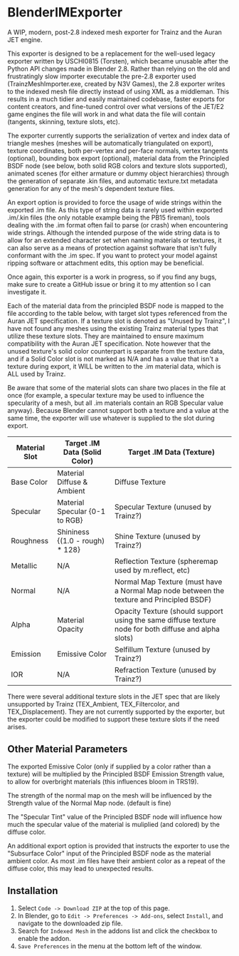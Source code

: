 # BlenderIMExporter
A WIP, modern, post-2.8 indexed mesh exporter for Trainz and the Auran JET engine.

This exporter is designed to be a replacement for the well-used legacy exporter written by USCHI0815 (Torsten), which became unusable after the Python API changes made in Blender 2.8.
Rather than relying on the old and frustratingly slow importer executable the pre-2.8 exporter used (TrainzMeshImporter.exe, created by N3V Games), the 2.8 exporter writes to the indexed mesh file directly instead of using XML as a middleman. This results in a much tidier and easily maintained codebase, faster exports for content creators, and fine-tuned control over what versions of the JET/E2 game engines the file will work in and what data the file will contain (tangents, skinning, texture slots, etc).

The exporter currently supports the serialization of vertex and index data of triangle meshes (meshes will be automatically triangulated on export), texture coordinates, both per-vertex and per-face normals, vertex tangents (optional), bounding box export (optional), material data from the Principled BSDF node (see below, both solid RGB colors and texture slots supported), animated scenes (for either armature or dummy object hierarchies) through the generation of separate .kin files, and automatic texture.txt metadata generation for any of the mesh's dependent texture files.

An export option is provided to force the usage of wide strings within the exported .im file. As this type of string data is rarely used within exported .im/.kin files (the only notable example being the PB15 fireman), tools dealing with the .im format often fail to parse (or crash) when encountering wide strings. Although the intended purpose of the wide string data is to allow for an extended character set when naming materials or textures, it can also serve as a means of protection against software that isn't fully conformant with the .im spec. If you want to protect your model against ripping software or attachment edits, this option may be beneficial.

Once again, this exporter is a work in progress, so if you find any bugs, make sure to create a GitHub issue or bring it to my attention so I can investigate it.

Each of the material data from the principled BSDF node is mapped to the file according to the table below, with target slot types referenced from the Auran JET specification.
If a texture slot is denoted as "Unused by Trainz", I have not found any meshes using the existing Trainz material types that utilize these texture slots. They are maintained to ensure maximum compatibility with the Auran JET specification. Note however that the unused texture's solid color counterpart is separate from the texture data, and if a Solid Color slot is not marked as N/A and has a value that isn't a texture during export, it WILL be written to the .im material data, which is ALL used by Trainz.

Be aware that some of the material slots can share two places in the file at once (for example, a specular texture may be used to influence the specularity of a mesh, but all .im materials contain an RGB Specular value anyway). Because Blender cannot support both a texture and a value at the same time, the exporter will use whatever is supplied to the slot during export.

Material Slot | Target .IM Data (Solid Color)   | Target .IM Data (Texture)
------------- | ------------------------------- | -------------------------
Base Color    | Material Diffuse & Ambient      | Diffuse Texture
Specular      | Material Specular {0-1 to RGB}  | Specular Texture (unused by Trainz?)
Roughness     | Shininess {(1.0 - rough) * 128} | Shine Texture (unused by Trainz?)
Metallic      | N/A                             | Reflection Texture (spheremap used by m.reflect, etc)
Normal        | N/A                             | Normal Map Texture (must have a Normal Map node between the texture and Principled BSDF)
Alpha         | Material Opacity                | Opacity Texture (should support using the same diffuse texture node for both diffuse and alpha slots)
Emission      | Emissive Color                  | Selfillum Texture (unused by Trainz?)
IOR           | N/A                             | Refraction Texture (unused by Trainz?)

There were several additional texture slots in the JET spec that are likely unsupported by Trainz (TEX_Ambient, TEX_Filtercolor, and TEX_Displacement). They are not currently supported by the exporter, but the exporter could be modified to support these texture slots if the need arises.

## Other Material Parameters
The exported Emissive Color (only if supplied by a color rather than a texture) will be multiplied by the Principled BSDF Emission Strength value, to allow for overbright materials (this influences bloom in TRS19).

The strength of the normal map on the mesh will be influenced by the Strength value of the Normal Map node. (default is fine)

The "Specular Tint" value of the Principled BSDF node will influence how much the specular value of the material is muliplied (and colored) by the diffuse color.

An additional export option is provided that instructs the exporter to use the "Subsurface Color" input of the Principled BSDF node as the material ambient color. As most .im files have their ambient color as a repeat of the diffuse color, this may lead to unexpected results.

## Installation
1. Select `Code -> Download ZIP` at the top of this page.
2. In Blender, go to `Edit -> Preferences -> Add-ons`, select `Install`, and navigate to the downloaded zip file.
3. Search for `Indexed Mesh` in the addons list and click the checkbox to enable the addon.
4. `Save Preferences` in the menu at the bottom left of the window.
